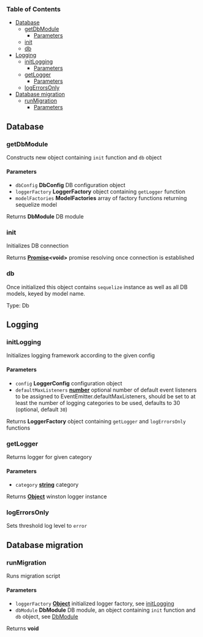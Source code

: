 <!-- Generated by documentation.js. Update this documentation by updating the source code. -->

### Table of Contents

*   [Database][1]
    *   [getDbModule][2]
        *   [Parameters][3]
    *   [init][4]
    *   [db][5]
*   [Logging][6]
    *   [initLogging][7]
        *   [Parameters][8]
    *   [getLogger][9]
        *   [Parameters][10]
    *   [logErrorsOnly][11]
*   [Database migration][12]
    *   [runMigration][13]
        *   [Parameters][14]

## Database



### getDbModule

Constructs new object containing `init` function and `db` object

#### Parameters

*   `dbConfig` **DbConfig** DB configuration object
*   `loggerFactory` **LoggerFactory** object containing `getLogger` function
*   `modelFactories` **ModelFactories** array of factory functions returning sequelize model

Returns **DbModule** DB module

### init

Initializes DB connection

Returns **[Promise][15]\<void>** promise resolving once connection is established

### db

Once initialized this object contains `sequelize` instance as well as all DB models, keyed by model name.

Type: Db

## Logging



### initLogging

Initializes logging framework according to the given config

#### Parameters

*   `config` **LoggerConfig** configuration object
*   `defaultMaxListeners` **[number][16]** optional number of default event listeners to be assigned to
    EventEmitter.defaultMaxListeners, should be set to at least the number of logging categories to be used, defaults to 30 (optional, default `30`)

Returns **LoggerFactory** object containing `getLogger` and `logErrorsOnly` functions

### getLogger

Returns logger for given category

#### Parameters

*   `category` **[string][17]** category

Returns **[Object][18]** winston logger instance

### logErrorsOnly

Sets threshold log level to `error`

## Database migration



### runMigration

Runs migration script

#### Parameters

*   `loggerFactory` **[Object][18]** initialized logger factory, see [initLogging][7]
*   `dbModule` **DbModule** DB module, an object containing `init` function and `db` object, see [DbModule][19]

Returns **void** 

[1]: #database

[2]: #getdbmodule

[3]: #parameters

[4]: #init

[5]: #db

[6]: #logging

[7]: #initlogging

[8]: #parameters-1

[9]: #getlogger

[10]: #parameters-2

[11]: #logerrorsonly

[12]: #database-migration

[13]: #runmigration

[14]: #parameters-3

[15]: https://developer.mozilla.org/docs/Web/JavaScript/Reference/Global_Objects/Promise

[16]: https://developer.mozilla.org/docs/Web/JavaScript/Reference/Global_Objects/Number

[17]: https://developer.mozilla.org/docs/Web/JavaScript/Reference/Global_Objects/String

[18]: https://developer.mozilla.org/docs/Web/JavaScript/Reference/Global_Objects/Object

[19]: DbModule
